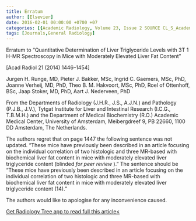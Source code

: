 ```yaml
---
title: Erratum
author: [Elsevier]
date: 2016-02-01 00:00:00 +0700 +07
categories: [{Academic Radiology, Volume 23, Issue 2 SOURCE CL_S_AcademicRadiologyVolume23Issue2 1}]
tags: [Journals,General Radiology]
---
```

Erratum to “Quantitative Determination of Liver Triglyceride Levels with 3T  1 H-MR Spectroscopy in Mice with Moderately Elevated Liver Fat Content”

\[Acad Radiol 21 (2014) 1446–1454\]

Jurgen H. Runge, MD, Pieter J. Bakker, MSc, Ingrid C. Gaemers, MSc, PhD, Joanne Verheij, MD, PhD, Theo B. M. Hakvoort, MSc, PhD, Roel of Ottenhoff, BSc, Jaap Stoker, MD, PhD, Aart J. Nederveen, PhD

From the Departments of Radiology (J.H.R., J.S., A.J.N.) and Pathology (P.J.B., J.V.), Tytgat Institute for Liver and Intestinal Research (I.C.G., T.B.M.H.) and the Department of Medical Biochemistry (R.O.) Academic Medical Center, University of Amsterdam, Meibergdreef 9, PB 22660, 1100 DD Amsterdam, The Netherlands.

The authors regret that on page 1447 the following sentence was not updated. “These mice have previously been described in an article focusing on the individual correlation of two histologic and three MR-based with biochemical liver fat content in mice with moderately elevated liver triglyceride content (blinded _for peer review_ ).” The sentence should be “These mice have previously been described in an article focusing on the individual correlation of two histologic and three MR-based with biochemical liver fat content in mice with moderately elevated liver triglyceride content (14).”

The authors would like to apologise for any inconvenience caused.

[Get Radiology Tree app to read full this article<](https://clinicalpub.com/app)